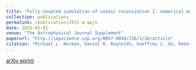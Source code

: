 ```yaml
---
title: "Fully-coupled simulation of cosmic reionization I: numerical methods and tests"
collection: publications
permalink: /publication/2015-a-apjs
date: 2015-01-01
venue: "The Astrophysical Journal Supplement"
paperurl: "http://iopscience.iop.org/0067-0049/216/1/16/article"
citation: "Michael L. Norman, Daniel R. Reynolds, Geoffrey C. So, Robert P. Harkness and John H. Wise. (2015). &quot;Fully-coupled simulation of cosmic reionization I: numerical methods and tests.&quot; <i>The Astrophysical Journal Supplement</i>, 216(1):16."
---
```


[arXiv eprint](https://arxiv.org/abs/1306.0645v2)
